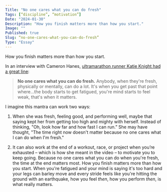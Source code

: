 ```yaml
---
Title: "No one cares what you can do fresh"
Tags: [“discipline”, “motivation”]
Date: "2024-01-30"
Description: "How you finish matters more than how you start."
Image: ""
Published: true
Slug: “no-one-cares-what-you-can-do-fresh”
Type: "Essay"
---
```

How you finish matters more than how you start.

In an interview with Cameron Hanes, [ultramarathon runner Katie Knight had a great line](https://www.instagram.com/reel/CvXfGfPJot7/?utm_source=ig_web_copy_link&igsh=MzRlODBiNWFlZA==):

> **No one cares what you can do fresh.** Anybody, when they're fresh, physically or mentally, can do a lot. It's when you get past that point where…the body starts to get fatigued, you're mind starts to feel weak, that's when it matters.

I imagine this mantra can work two ways:

1. When she was fresh, feeling good, and performing well, maybe that saying kept her from getting too high and mighty with herself. Instead of thinking, "Oh, look how far and how fast I can run.” She may have thought, "The time right now doesn't matter because no one cares what I can do when I'm fresh."

2. It can also work at the end of a workout, race, or project when you’re exhausted – which is how she meant in the video – to motivate you to keep going. Because no one cares what you can do when you're fresh, the time at the end matters most. How you finish matters more than how you start. When you're fatigued and your mind is saying it's too hard and your legs can barley move and every stride feels like you're hitting the ground with an earthquake, how you feel *then*, how you perform *then*, is what really matters.
